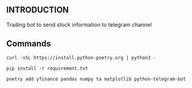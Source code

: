 ## INTRODUCTION

Trading bot to send stock information to telegram channel


## Commands

```
curl -sSL https://install.python-poetry.org | python3 -

```
```
pip install -r requirement.txt
```

```
poetry add yfinance pandas numpy ta matplotlib python-telegram-bot
```